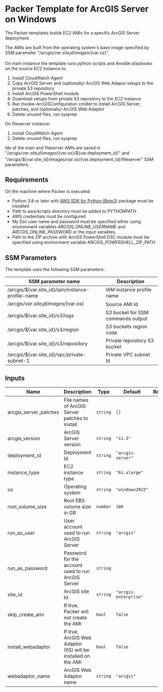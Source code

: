  # Packer Template for ArcGIS Server on Windows

The Packer templates builds EC2 AMIs for a specific ArcGIS Server deployment.

The AMIs are built from the operating system's base image specified by SSM parameter "/arcgis/${var.site_id}/images/${var.os}".

On main instance the template runs python scripts and Ansible playbooks on the source EC2 instance to:

1. Install CloudWatch Agent
2. Copy ArcGIS Server and (optionally) ArcGIS Web Adapor setups to the private S3 repository
3. Install ArcGIS PowerShell module
4. Download setups from private S3 repository to the EC2 instance
5. Run Invoke-ArcGISConfiguration cmdlet to install ArcGIS Server, patches, and (optionally) ArcGIS Web Adaptor
6. Delete unused files, run sysprep

On fileserver instance:

1. Install CloudWatch Agent
2. Delete unused files, run sysprep

Ids of the main and fileserver AMIs are saved in "/arcgis/${var.site_id}/images/${var.os}/${var.deployment_id}"
and "/arcgis/${var.site_id}/images/${var.os}/${var.deployment_id}/fileserver" SSM parameters.

## Requirements

On the machine where Packer is executed:

* Python 3.8 or later with [AWS SDK for Python (Boto3)](https://aws.amazon.com/sdk-for-python/) package must be installed
* Path to aws/scripts directory must be added to PYTHONPATH
* AWS credentials must be configured.
* My Esri user name and password must be specified either using environment variables ARCGIS_ONLINE_USERNAME and ARCGIS_ONLINE_PASSWORD or the input variables.
* Path to the ZIP archive with ArcGIS PowerShell DSC module must be specified using environment variable ARCGIS_POWERSHELL_ZIP_PATH.
  
## SSM Parameters

The template uses the following SSM parameters:

| SSM parameter name | Description |
|--------------------|-------------|
| /arcgis/${var.site_id}/iam/instance-profile-name | IAM instance profile name|
| /arcgis/${var.site_id}/images/${var.os} | Source AMI Id|
| /arcgis/${var.site_id}/s3/logs | S3 bucket for SSM commands output |
| /arcgis/${var.site_id}/s3/region | S3 buckets region code |
| /arcgis/${var.site_id}/s3/repository | Private repository S3 bucket |
| /arcgis/${var.site_id}/vpc/private-subnet-1 | Private VPC subnet Id|

## Inputs

| Name | Description | Type | Default | Required |
|------|-------------|------|---------|:--------:|
| arcgis_server_patches | File names of ArcGIS Server patches to install | `string` | `[]` | no |
| arcgis_version | ArcGIS Server version | `string` | `"11.3"` | no |
| deployment_id | Deployment Id | `string` | `"arcgis-server"` | no |
| instance_type | EC2 instance type | `string` | `"6i.xlarge"` | no |
| os | Operating system | `string` | `"windows2022"` | no |
| root_volume_size | Root EBS volume size in GB | `number` | `100` | no |
| run_as_user | User account used to run ArcGIS Server | `string` | `"arcgis"` | no |
| run_as_password | Password for the account used to run ArcGIS Server | `string` | | yes |
| site_id | ArcGIS site Id | `string` | `"arcgis-enterprise"` | no |
| skip_create_ami | If true, Packer will not create the AMI | `bool` | `false` | no |
| install_webadaptor | If true, ArcGIS Web Adaptor (IIS) will be installed on the AMI | `bool` | `false` | no |
| webadaptor_name | ArcGIS Web Adaptor name | `string` | `"arcgis"` | no |
